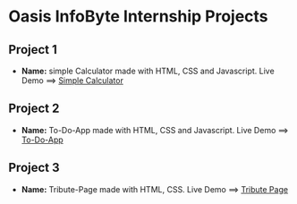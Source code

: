 # Oasis InfoByte Internship Projects

## Project 1
- <b>Name:</b> simple Calculator made with HTML, CSS and Javascript. 
Live Demo ==> [Simple Calculator](https://shubham-simple-calculator.netlify.app/)

## Project 2
- <b>Name:</b> To-Do-App made with HTML, CSS and Javascript. 
Live Demo ==> [To-Do-App](https://shubham-bhoite-to-do-app.netlify.app/)



## Project 3
- <b>Name:</b> Tribute-Page made with HTML, CSS. 
Live Demo ==> [Tribute Page](https://iron-man-tribute-page.netlify.app/)

